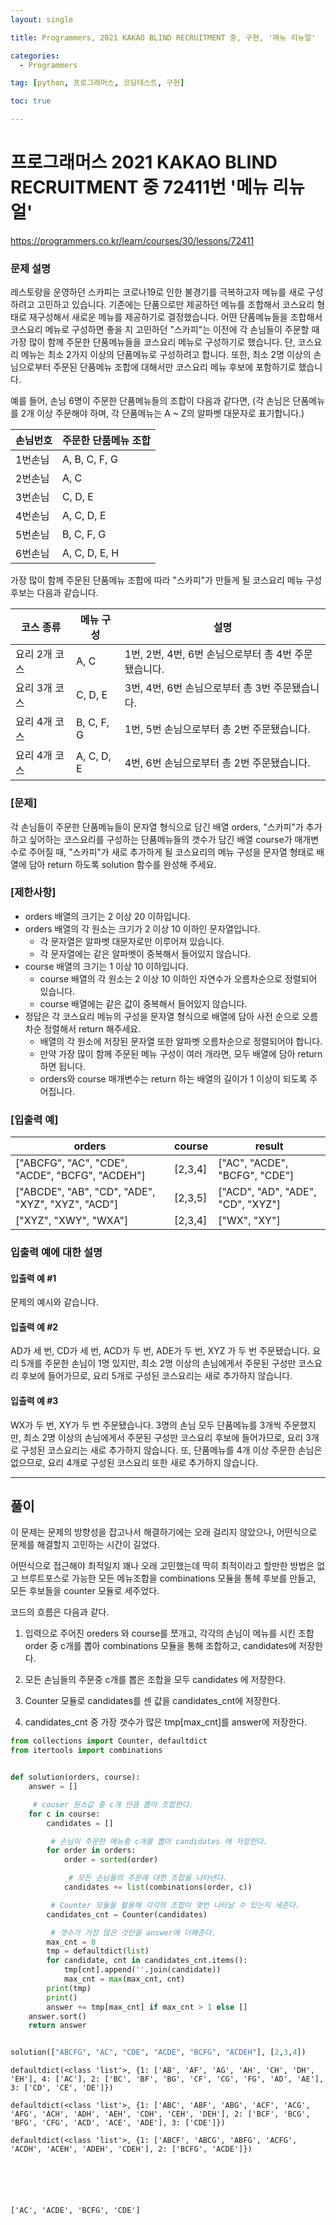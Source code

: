 ```yaml
---
layout: single

title: Programmers, 2021 KAKAO BLIND RECRUITMENT 중, 구현, '메뉴 리뉴얼'

categories:
  - Programmers

tag: [python, 프로그래머스, 코딩테스트, 구현]

toc: true

---
```

# 프로그래머스 2021 KAKAO BLIND RECRUITMENT 중 72411번 '메뉴 리뉴얼'
<a href = 'https://programmers.co.kr/learn/courses/30/lessons/72411'>https://programmers.co.kr/learn/courses/30/lessons/72411</a>

### 문제 설명

레스토랑을 운영하던 스카피는 코로나19로 인한 불경기를 극복하고자 메뉴를 새로 구성하려고 고민하고 있습니다.
기존에는 단품으로만 제공하던 메뉴를 조합해서 코스요리 형태로 재구성해서 새로운 메뉴를 제공하기로 결정했습니다. 어떤 단품메뉴들을 조합해서 코스요리 메뉴로 구성하면 좋을 지 고민하던 "스카피"는 이전에 각 손님들이 주문할 때 가장 많이 함께 주문한 단품메뉴들을 코스요리 메뉴로 구성하기로 했습니다.
단, 코스요리 메뉴는 최소 2가지 이상의 단품메뉴로 구성하려고 합니다. 또한, 최소 2명 이상의 손님으로부터 주문된 단품메뉴 조합에 대해서만 코스요리 메뉴 후보에 포함하기로 했습니다.

예를 들어, 손님 6명이 주문한 단품메뉴들의 조합이 다음과 같다면,
(각 손님은 단품메뉴를 2개 이상 주문해야 하며, 각 단품메뉴는 A ~ Z의 알파벳 대문자로 표기합니다.)

|   손님번호  |주문한 단품메뉴 조합     |
|-------------|-------------------------|
|1번손님 |A, B, C, F, G|
|2번손님 |A, C |
|3번손님 |C, D, E|
|4번손님 |A, C, D, E|
|5번손님 |B, C, F, G |
|6번손님 |A, C, D, E, H |


가장 많이 함께 주문된 단품메뉴 조합에 따라 "스카피"가 만들게 될 코스요리 메뉴 구성 후보는 다음과 같습니다.

| 코스 종류 |메뉴 구성  | 설명  |
|-----------|-----------|-------|
|요리 2개 코스| A, C | 	1번, 2번, 4번, 6번 손님으로부터 총 4번 주문됐습니다. |
|요리 3개 코스| C, D, E | 3번, 4번, 6번 손님으로부터 총 3번 주문됐습니다. |
|요리 4개 코스|B, C, F, G  | 1번, 5번 손님으로부터 총 2번 주문됐습니다. |
|요리 4개 코스| A, C, D, E	 |4번, 6번 손님으로부터 총 2번 주문됐습니다.  |



### [문제]

각 손님들이 주문한 단품메뉴들이 문자열 형식으로 담긴 배열 orders, "스카피"가 추가하고 싶어하는 코스요리를 구성하는 단품메뉴들의 갯수가 담긴 배열 course가 매개변수로 주어질 때, "스카피"가 새로 추가하게 될 코스요리의 메뉴 구성을 문자열 형태로 배열에 담아 return 하도록 solution 함수를 완성해 주세요.

### [제한사항]

+ orders 배열의 크기는 2 이상 20 이하입니다.
+ orders 배열의 각 원소는 크기가 2 이상 10 이하인 문자열입니다.
  +  각 문자열은 알파벳 대문자로만 이루어져 있습니다.
  +  각 문자열에는 같은 알파벳이 중복해서 들어있지 않습니다.
+ course 배열의 크기는 1 이상 10 이하입니다.
  +  course 배열의 각 원소는 2 이상 10 이하인 자연수가 오름차순으로 정렬되어 있습니다.
  + course 배열에는 같은 값이 중복해서 들어있지 않습니다.
+ 정답은 각 코스요리 메뉴의 구성을 문자열 형식으로 배열에 담아 사전 순으로 오름차순 정렬해서 return 해주세요.
  +  배열의 각 원소에 저장된 문자열 또한 알파벳 오름차순으로 정렬되어야 합니다.
  +  만약 가장 많이 함께 주문된 메뉴 구성이 여러 개라면, 모두 배열에 담아 return 하면 됩니다.
  +  orders와 course 매개변수는 return 하는 배열의 길이가 1 이상이 되도록 주어집니다.

### [입출력 예]

|orders  |	course  | result |
|--|--|--|
| ["ABCFG", "AC", "CDE", "ACDE", "BCFG", "ACDEH"] | 	[2,3,4] | ["AC", "ACDE", "BCFG", "CDE"] |
| ["ABCDE", "AB", "CD", "ADE", "XYZ", "XYZ", "ACD"] |[2,3,5]  |  ["ACD", "AD", "ADE", "CD", "XYZ"]|
| ["XYZ", "XWY", "WXA"] | 	[2,3,4]	 |["WX", "XY"]  |

### 입출력 예에 대한 설명

#### 입출력 예 #1
문제의 예시와 같습니다.

#### 입출력 예 #2
AD가 세 번, CD가 세 번, ACD가 두 번, ADE가 두 번, XYZ 가 두 번 주문됐습니다.
요리 5개를 주문한 손님이 1명 있지만, 최소 2명 이상의 손님에게서 주문된 구성만 코스요리 후보에 들어가므로, 요리 5개로 구성된 코스요리는 새로 추가하지 않습니다.

#### 입출력 예 #3
WX가 두 번, XY가 두 번 주문됐습니다.
3명의 손님 모두 단품메뉴를 3개씩 주문했지만, 최소 2명 이상의 손님에게서 주문된 구성만 코스요리 후보에 들어가므로, 요리 3개로 구성된 코스요리는 새로 추가하지 않습니다.
또, 단품메뉴를 4개 이상 주문한 손님은 없으므로, 요리 4개로 구성된 코스요리 또한 새로 추가하지 않습니다.

---

## 풀이

이 문제는 문제의 방향성을 잡고나서 해결하기에는 오래 걸리지 않았으나, 어떤식으로 문제를 해결할지 고민하는 시간이 길었다.   
  
  어떤식으로 접근해야 최적일지 꽤나 오래 고민했는데 딱히 최적이라고 할만한 방법은 없고 브루트포스로 가능한 모든 메뉴조합을 combinations 모듈을 통헤 후보를 만들고, 모든 후보들을 counter 모듈로 세주었다.

코드의 흐름은 다음과 같다.
1. 입력으로 주어진 oreders 와 course를 쪼개고, 각각의 손님이 메뉴를 시킨 조합 order 중 c개를 뽑아 combinations 모듈을 통해 조합하고, candidates에 저장한다.

2. 모든 손님들의 주문중 c개를 뽑은 조합을 모두 candidates 에 저장한다.

3. Counter 모듈로 candidates를 센 값을 candidates_cnt에 저장한다.

4. candidates_cnt 중 가장 갯수가 많은 tmp[max_cnt]를 answer에 저장한다.


```python
from collections import Counter, defaultdict
from itertools import combinations


def solution(orders, course):
    answer = []

     # couser 원소값 중 c개 만큼 뽑아 조합한다.
    for c in course:
        candidates = []

         # 손님이 주문한 메뉴중 c개를 뽑아 candidates 에 저장한다.
        for order in orders:
            order = sorted(order)

             # 모든 손님들의 주문에 대한 조합을 나타낸다.
            candidates += list(combinations(order, c))

         # Counter 모듈을 활용해 각각의 조합이 몇번 나타날 수 있는지 세준다.
        candidates_cnt = Counter(candidates)

         # 갯수가 가장 많은 것만을 answer에 더해준다.
        max_cnt = 0
        tmp = defaultdict(list)
        for candidate, cnt in candidates_cnt.items():
            tmp[cnt].append(''.join(candidate))
            max_cnt = max(max_cnt, cnt)
        print(tmp)
        print()
        answer += tmp[max_cnt] if max_cnt > 1 else []
    answer.sort()
    return answer


solution(["ABCFG", "AC", "CDE", "ACDE", "BCFG", "ACDEH"], [2,3,4])
```

    defaultdict(<class 'list'>, {1: ['AB', 'AF', 'AG', 'AH', 'CH', 'DH', 'EH'], 4: ['AC'], 2: ['BC', 'BF', 'BG', 'CF', 'CG', 'FG', 'AD', 'AE'], 3: ['CD', 'CE', 'DE']})
    
    defaultdict(<class 'list'>, {1: ['ABC', 'ABF', 'ABG', 'ACF', 'ACG', 'AFG', 'ACH', 'ADH', 'AEH', 'CDH', 'CEH', 'DEH'], 2: ['BCF', 'BCG', 'BFG', 'CFG', 'ACD', 'ACE', 'ADE'], 3: ['CDE']})
    
    defaultdict(<class 'list'>, {1: ['ABCF', 'ABCG', 'ABFG', 'ACFG', 'ACDH', 'ACEH', 'ADEH', 'CDEH'], 2: ['BCFG', 'ACDE']})
    
    




    ['AC', 'ACDE', 'BCFG', 'CDE']


